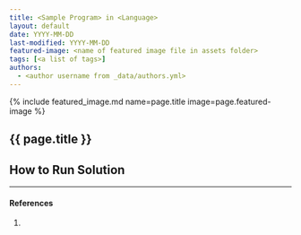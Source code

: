 ```yaml
---
title: <Sample Program> in <Language>
layout: default
date: YYYY-MM-DD
last-modified: YYYY-MM-DD
featured-image: <name of featured image file in assets folder>
tags: [<a list of tags>]
authors:
  - <author username from _data/authors.yml>
---
```


{% include featured_image.md name=page.title image=page.featured-image %}

## {{ page.title }}

## How to Run Solution

---

#### References

1. <some IEEE reference>
